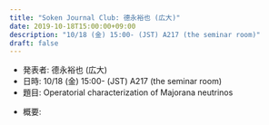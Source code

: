 ```yaml
---
title: "Soken Journal Club: 德永裕也 (広大)"
date: 2019-10-18T15:00:00+09:00
description: "10/18 (金) 15:00- (JST) A217 (the seminar room)"
draft: false
---
```


- 発表者:
德永裕也 (広大)
- 日時:
10/18 (金) 15:00- (JST) A217 (the seminar room)
- 題目:
Operatorial characterization of Majorana neutrinos

<!--more-->

- 概要:

